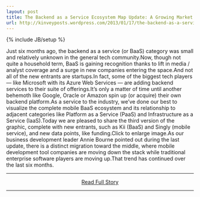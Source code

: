 ```yaml
---
layout: post
title: The Backend as a Service Ecosystem Map Update: A Growing Market
url: http://kinveyposts.wordpress.com/2013/01/17/the-backend-as-a-service-ecosystem-map-update-a-growing-market/
---
```

{% include JB/setup %}<p>Just six months ago, the backend as a service (or BaaS) category was small and relatively unknown in the general tech community.Now, though not quite a household term, BaaS is gaining recognition thanks to lift in media / analyst coverage and a surge in new companies entering the space.And not all of the new entrants are startups.In fact, some of the biggest tech players — like Microsoft with its Azure Web Services — are adding backend services to their suite of offerings.It’s only a matter of time until another behemoth like Google, Oracle or Amazon spin up (or acquire) their own backend platform.As a service to the industry, we’ve done our best to visualize the complete mobile BaaS ecosystem and its relationship to adjacent categories like Platform as a Service (PaaS) and Infrastructure as a Service (IaaS).Today we are pleased to share the third version of the graphic, complete with new entrants, such as Kii (BaaS) and Singly (mobile service), and new data points, like funding.Click to enlarge image.As our business development leader Annie Bourne pointed out during the last update, there is a distinct migration toward the middle, where mobile development tool companies are moving down the stack while traditional enterprise software players are moving up.That trend has continued over the last six months.</p>
<hr /><p align='center'><a href="http://kinveyposts.wordpress.com/2013/01/17/the-backend-as-a-service-ecosystem-map-update-a-growing-market/" style='padding:15px;'>Read Full Story</a></p><hr />
